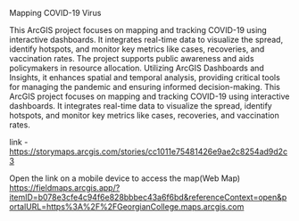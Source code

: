 Mapping COVID-19 Virus

This ArcGIS project focuses on mapping and tracking COVID-19 using interactive dashboards. It integrates real-time data to visualize the spread, identify hotspots, and monitor key metrics like cases, recoveries, and vaccination rates. The project supports public awareness and aids policymakers in resource allocation. Utilizing ArcGIS Dashboards and Insights, it enhances spatial and temporal analysis, providing critical tools for managing the pandemic and ensuring informed decision-making.
This ArcGIS project focuses on mapping and tracking COVID-19 using interactive dashboards. It integrates real-time data to visualize the spread, identify hotspots, and monitor key metrics like cases, recoveries, and vaccination rates.

link - https://storymaps.arcgis.com/stories/cc1011e75481426e9ae2c8254ad9d2c3

Open the link on a mobile device to access the map(Web Map)
https://fieldmaps.arcgis.app/?itemID=b078e3cfe4c94f6e828bbbec43a6f6bd&referenceContext=open&portalURL=https%3A%2F%2FGeorgianCollege.maps.arcgis.com
